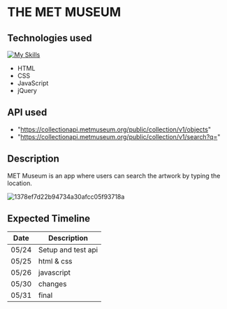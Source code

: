 # THE MET MUSEUM 

## Technologies used
[![My Skills](https://skillicons.dev/icons?i=js,html,css,javascript)](https://skillicons.dev)

* HTML
* CSS
* JavaScript
* jQuery

## API used

* "https://collectionapi.metmuseum.org/public/collection/v1/objects" 
* "https://collectionapi.metmuseum.org/public/collection/v1/search?q="

## Description 

MET Museum is an app where users can search the artwork by typing the location.


![1378ef7d22b94734a30afcc05f93718a](https://github.com/mrunaleepatel/project1/assets/130593688/84458b24-eeda-45f3-a261-3e286c601690)

## Expected Timeline 

|Date |Description|
|-----|--------|
|05/24|Setup and test api       |
|05/25|html & css      |
|05/26|javascript|
|05/30|changes|
|05/31|final|

